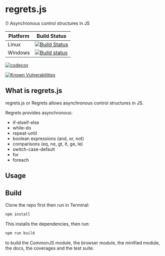 # regrets.js

⏰ Asynchronous control structures in JS

| Platform | Build Status |
| --- | --- |
| Linux | [![Build Status](https://travis-ci.org/LXSMNSYC/regrets.js.svg?branch=master)](https://travis-ci.org/LXSMNSYC/regrets.js) |
| Windows | [![Build status](https://ci.appveyor.com/api/projects/status/mtsm13ua0ok6dw5j?svg=true)](https://ci.appveyor.com/project/LXSMNSYC/regrets-js) |

[![codecov](https://codecov.io/gh/LXSMNSYC/regrets.js/branch/master/graph/badge.svg)](https://codecov.io/gh/LXSMNSYC/regrets.js)

[![Known Vulnerabilities](https://snyk.io/test/github/LXSMNSYC/regrets.js/badge.svg?targetFile=package.json)](https://snyk.io/test/github/LXSMNSYC/regrets.js?targetFile=package.json)

## What is regrets.js

regrets.js or Regrets allows asynchronous control structures in JS.

Regrets provides asynchronous:

* if-elseif-else
* while-do
* repeat-until
* boolean expressions (and, or, not)
* comparisons (eq, ne, gt, lt, ge, le)
* switch-case-default
* for
* foreach
  
## Usage

## Build

Clone the repo first then run in Terminal:

```bash
npm install
```

This installs the dependencies, then run:

```bash
npm run build
```

to build the CommonJS module, the browser module, the minified module, the docs, the coverages and the test suite.